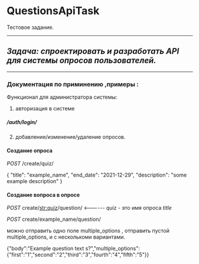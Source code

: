 # QuestionsApiTask
Тестовое задание.
__________________________________________
## *Задача: спроектировать и разработать API для системы опросов пользователей.*
________________________________________________________
### Документация по приминению ,примеры :

Функционал для администратора системы:

1. авторизация в системе

##### /auth/login/

2.  добавление/изменение/удаление опросов. 
 
#### Создание опроса

*POST* /create/quiz/

{
    "title": "example_name",
    "end_date": "2021-12-29",
    "description": "some example description"
}

#### Создание вопроса в опросе

*POST*  create/<str:quiz>/question/          <------ quiz - это имя опроса *title*

*POST*  create/example_name/question/

можно отправить одно поле multiple_options , отправить пустой multiple_options, и с несколькоми вариантами.

{"body":"Example question text s?","multiple_options":{"first":"1","second":"2","third":"3","fourth":"4","fifth":"5"}}

